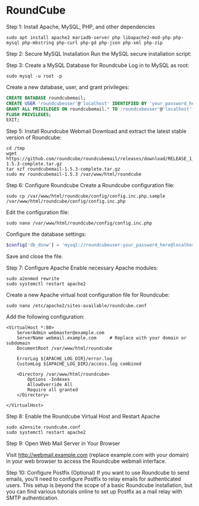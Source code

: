# RoundCube

Step 1: Install Apache, MySQL, PHP, and other dependencies

```
sudo apt install apache2 mariadb-server php libapache2-mod-php php-mysql php-mbstring php-curl php-gd php-json php-xml php-zip
```

Step 2: Secure MySQL Installation
Run the MySQL secure installation script:

Step 3: Create a MySQL Database for Roundcube
Log in to MySQL as root:

```
sudo mysql -u root -p
```

Create a new database, user, and grant privileges:

```sql
CREATE DATABASE roundcubemail;
CREATE USER 'roundcubeuser'@'localhost' IDENTIFIED BY 'your_password_here';
GRANT ALL PRIVILEGES ON roundcubemail.* TO 'roundcubeuser'@'localhost';
FLUSH PRIVILEGES;
EXIT;
```

Step 5: Install Roundcube Webmail
Download and extract the latest stable version of Roundcube:

```
cd /tmp
wget https://github.com/roundcube/roundcubemail/releases/download/RELEASE_1_5_3/roundcubemail-1.5.3-complete.tar.gz
tar xzf roundcubemail-1.5.3-complete.tar.gz
sudo mv roundcubemail-1.5.3 /var/www/html/roundcube
```

Step 6: Configure Roundcube
Create a Roundcube configuration file:

```
sudo cp /var/www/html/roundcube/config/config.inc.php.sample /var/www/html/roundcube/config/config.inc.php
```

Edit the configuration file:

```
sudo nano /var/www/html/roundcube/config/config.inc.php
```

Configure the database settings:

```php
$config['db_dsnw'] = 'mysql://roundcubeuser:your_password_here@localhost/roundcubemail';
```

Save and close the file.

Step 7: Configure Apache
Enable necessary Apache modules:

```
sudo a2enmod rewrite
sudo systemctl restart apache2
```

Create a new Apache virtual host configuration file for Roundcube:

```
sudo nano /etc/apache2/sites-available/roundcube.conf
```

Add the following configuration:

```
<VirtualHost *:80>
    ServerAdmin webmaster@example.com
    ServerName webmail.example.com     # Replace with your domain or subdomain
    DocumentRoot /var/www/html/roundcube

    ErrorLog ${APACHE_LOG_DIR}/error.log
    CustomLog ${APACHE_LOG_DIR}/access.log combined

    <Directory /var/www/html/roundcube>
        Options -Indexes
        AllowOverride All
        Require all granted
    </Directory>

</VirtualHost>
```

Step 8: Enable the Roundcube Virtual Host and Restart Apache

```
sudo a2ensite roundcube.conf
sudo systemctl restart apache2
```

Step 9: Open Web Mail Server in Your Browser

Visit http://webmail.example.com (replace example.com with your domain) in your web browser to access the Roundcube webmail interface.

Step 10: Configure Postfix (Optional)
If you want to use Roundcube to send emails, you'll need to configure Postfix to relay emails for authenticated users. This setup is beyond the scope of a basic Roundcube installation, but you can find various tutorials online to set up Postfix as a mail relay with SMTP authentication.